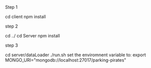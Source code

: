 Step 1 

cd client 
npm install

step 2 

cd ../
cd Server npm install

step 3 

cd server/dataLoader
./run.sh
set the enviromnent variable to: export MONGO_URI="mongodb://localhost:27017/parking-pirates"

